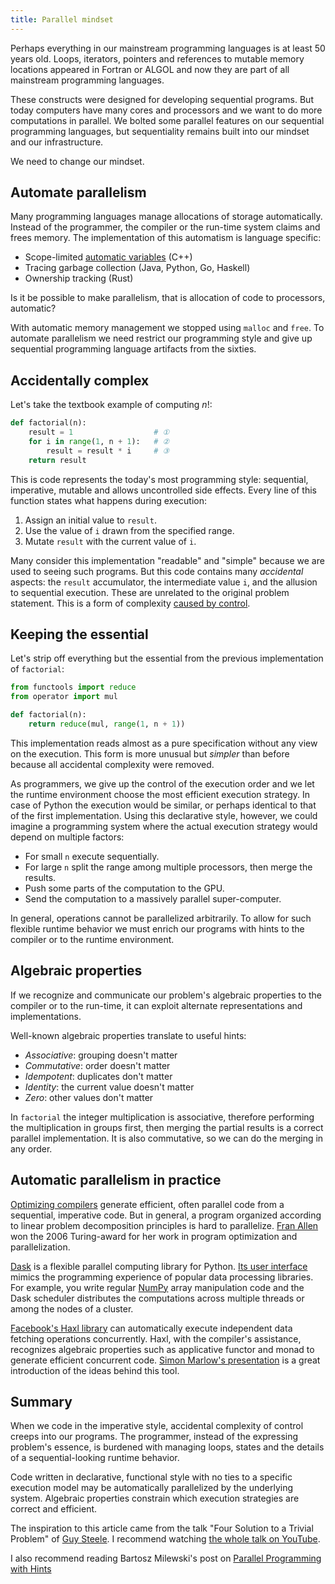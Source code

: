 ```yaml
---
title: Parallel mindset
---
```


Perhaps everything in our mainstream programming languages is at least 50 years
old.  Loops, iterators, pointers and references to mutable memory locations
appeared in Fortran or ALGOL and now they are part of all mainstream
programming languages.

These constructs were designed for developing sequential programs.  But today
computers have many cores and processors and we want to do more computations in
parallel.  We bolted some parallel features on our sequential programming
languages, but sequentiality remains built into our mindset and our
infrastructure.

We need to change our mindset.


## Automate parallelism

Many programming languages manage allocations of storage automatically.
Instead of the programmer, the compiler or the run-time system claims and frees
memory.  The implementation of this automatism is language specific:

* Scope-limited [automatic variables](https://en.wikipedia.org/wiki/Automatic_variable) (C++)
* Tracing garbage collection (Java, Python, Go, Haskell)
* Ownership tracking (Rust)

Is it be possible to make parallelism, that is allocation of code to processors, automatic?

With automatic memory management we stopped using `malloc` and `free`.  To
automate parallelism we need restrict our programming style and give up
sequential programming language artifacts from the sixties.


## Accidentally complex

Let's take the textbook example of computing $n!$:
``` python
def factorial(n):
    result = 1                  # ①
    for i in range(1, n + 1):   # ②
        result = result * i     # ③
    return result
```

This is code represents the today's most programming style: sequential,
imperative, mutable and allows uncontrolled side effects.  Every line of this
function states what happens during execution:

1. Assign an initial value to `result`.
2. Use the value of `i` drawn from the specified range.
3. Mutate `result` with the current value of `i`.

Many consider this implementation "readable" and "simple" because we are used
to seeing such programs.  But this code contains many _accidental_ aspects: the
`result` accumulator, the intermediate value `i`, and the allusion to
sequential execution.  These are unrelated to the original problem statement.
This is a form of complexity [caused by control][TarPit].


## Keeping the essential

Let's strip off everything but the essential from the previous implementation
of `factorial`:

``` python
from functools import reduce
from operator import mul

def factorial(n):
    return reduce(mul, range(1, n + 1))
```

This implementation reads almost as a pure specification without any view on
the execution.  This form is more unusual but _simpler_ than before because all
accidental complexity were removed.

As programmers, we give up the control of the execution order and we let the
runtime environment choose the most efficient execution strategy.  In case of
Python the execution would be similar, or perhaps identical to that of the
first implementation.  Using this declarative style, however, we could imagine
a programming system where the actual execution strategy would depend on
multiple factors:

* For small `n` execute sequentially.
* For large `n` split the range among multiple processors, then merge the
  results.
* Push some parts of the computation to the GPU.
* Send the computation to a massively parallel super-computer.

In general, operations cannot be parallelized arbitrarily.  To allow for such
flexible runtime behavior we must enrich our programs with hints to the
compiler or to the runtime environment.


## Algebraic properties

If we recognize and communicate our problem's algebraic properties to the
compiler or to the run-time, it can exploit alternate representations and
implementations.

Well-known algebraic properties translate to useful hints:

* _Associative_: grouping doesn't matter
* _Commutative_: order doesn't matter
* _Idempotent_: duplicates don't matter
* _Identity_: the current value doesn't matter
* _Zero_: other values don't matter

In `factorial` the integer multiplication is associative, therefore performing
the multiplication in groups first, then merging the partial results is a
correct parallel implementation.  It is also commutative, so we can do the
merging in any order.


## Automatic parallelism in practice

[Optimizing compilers][OptimizingCompiler] generate efficient, often parallel
code from a sequential, imperative code.  But in general, a program organized
according to linear problem decomposition principles is hard to parallelize.
[Fran Allen](https://en.wikipedia.org/wiki/Frances_E._Allen) won the 2006
Turing-award for her work in program optimization and parallelization.

[Dask](https://dask.org) is a flexible parallel computing library for Python.
[Its user interface](https://docs.dask.org/en/latest/#familiar-user-interface)
mimics the programming experience of popular data processing libraries. For
example, you write regular [NumPy](https://numpy.org) array manipulation code
and the Dask scheduler distributes the computations across multiple threads or
among the nodes of a cluster.

[Facebook's Haxl library](https://github.com/facebook/Haxl) can automatically
execute independent data fetching operations concurrently.  Haxl, with the
compiler's assistance, recognizes algebraic properties such as applicative
functor and monad to generate efficient concurrent code.  [Simon Marlow's
presentation](https://www.youtube.com/watch?v=sT6VJkkhy0o) is a great
introduction of the ideas behind this tool.


## Summary

When we code in the imperative style, accidental complexity of control creeps
into our programs.  The programmer, instead of the expressing problem's
essence, is burdened with managing loops, states and the details of a
sequential-looking runtime behavior.

Code written in declarative, functional style with no ties to a specific
execution model may be automatically parallelized by the underlying system.
Algebraic properties constrain which execution strategies are correct and
efficient.

The inspiration to this article came from the talk "Four Solution to a Trivial
Problem" of [Guy Steele][GuySteele].  I recommend watching [the whole talk on
YouTube][Video].

I also recommend reading Bartosz Milewski's post on [Parallel Programming with
Hints](https://bartoszmilewski.com/2010/05/11/parallel-programming-with-hints/)

[GuySteele]: https://en.wikipedia.org/wiki/Guy_L._Steele_Jr.
[Video]: https://www.youtube.com/watch?v=ftcIcn8AmSY
[OptimizingCompiler]: https://en.wikipedia.org/wiki/Optimizing_compiler
[TarPit]: http://curtclifton.net/papers/MoseleyMarks06a.pdf
